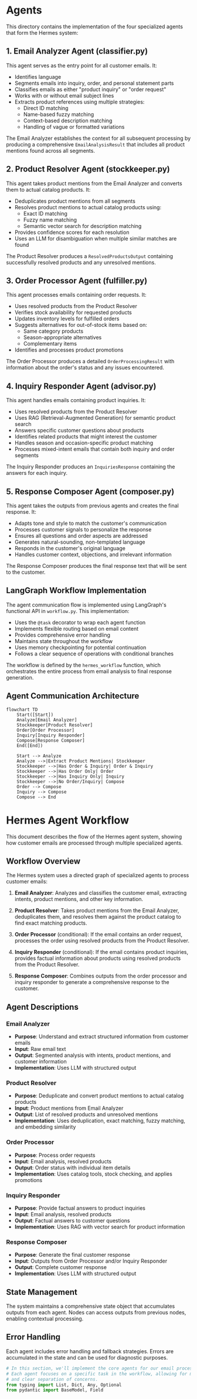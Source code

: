 # Agents

This directory contains the implementation of the four specialized agents that form the Hermes system:

## 1. Email Analyzer Agent (classifier.py)

This agent serves as the entry point for all customer emails. It:

- Identifies language
- Segments emails into inquiry, order, and personal statement parts
- Classifies emails as either "product inquiry" or "order request"
- Works with or without email subject lines
- Extracts product references using multiple strategies:
  - Direct ID matching
  - Name-based fuzzy matching
  - Context-based description matching
  - Handling of vague or formatted variations

The Email Analyzer establishes the context for all subsequent processing by producing a comprehensive `EmailAnalysisResult` that includes all product mentions found across all segments.

## 2. Product Resolver Agent (stockkeeper.py)

This agent takes product mentions from the Email Analyzer and converts them to actual catalog products. It:

- Deduplicates product mentions from all segments
- Resolves product mentions to actual catalog products using:
  - Exact ID matching
  - Fuzzy name matching
  - Semantic vector search for description matching
- Provides confidence scores for each resolution
- Uses an LLM for disambiguation when multiple similar matches are found

The Product Resolver produces a `ResolvedProductsOutput` containing successfully resolved products and any unresolved mentions.

## 3. Order Processor Agent (fulfiller.py)

This agent processes emails containing order requests. It:

- Uses resolved products from the Product Resolver
- Verifies stock availability for requested products
- Updates inventory levels for fulfilled orders
- Suggests alternatives for out-of-stock items based on:
  - Same category products
  - Season-appropriate alternatives
  - Complementary items
- Identifies and processes product promotions

The Order Processor produces a detailed `OrderProcessingResult` with information about the order's status and any issues encountered.

## 4. Inquiry Responder Agent (advisor.py)

This agent handles emails containing product inquiries. It:
- Uses resolved products from the Product Resolver
- Uses RAG (Retrieval-Augmented Generation) for semantic product search
- Answers specific customer questions about products
- Identifies related products that might interest the customer
- Handles season and occasion-specific product matching
- Processes mixed-intent emails that contain both inquiry and order segments

The Inquiry Responder produces an `InquiriesResponse` containing the answers for each inquiry.

## 5. Response Composer Agent (composer.py)

This agent takes the outputs from previous agents and creates the final response. It:
- Adapts tone and style to match the customer's communication
- Processes customer signals to personalize the response
- Ensures all questions and order aspects are addressed
- Generates natural-sounding, non-templated language
- Responds in the customer's original language
- Handles customer context, objections, and irrelevant information

The Response Composer produces the final response text that will be sent to the customer.

## LangGraph Workflow Implementation

The agent communication flow is implemented using LangGraph's functional API in `workflow.py`. This implementation:

- Uses the `@task` decorator to wrap each agent function
- Implements flexible routing based on email content
- Provides comprehensive error handling
- Maintains state throughout the workflow
- Uses memory checkpointing for potential continuation
- Follows a clear sequence of operations with conditional branches

The workflow is defined by the `hermes_workflow` function, which orchestrates the entire process from email analysis to final response generation.

## Agent Communication Architecture

```mermaid
flowchart TD
    Start([Start])
    Analyze[Email Analyzer]
    Stockkeeper[Product Resolver]
    Order[Order Processor]
    Inquiry[Inquiry Responder]
    Compose[Response Composer]
    End([End])

    Start --> Analyze
    Analyze -->|Extract Product Mentions| Stockkeeper
    Stockkeeper -->|Has Order & Inquiry| Order & Inquiry
    Stockkeeper -->|Has Order Only| Order
    Stockkeeper -->|Has Inquiry Only| Inquiry
    Stockkeeper -->|No Order/Inquiry| Compose
    Order --> Compose
    Inquiry --> Compose
    Compose --> End
```

# Hermes Agent Workflow

This document describes the flow of the Hermes agent system, showing how customer emails are processed through multiple specialized agents.

## Workflow Overview

The Hermes system uses a directed graph of specialized agents to process customer emails:

1. **Email Analyzer**: Analyzes and classifies the customer email, extracting intents, product mentions, and other key information.

2. **Product Resolver**: Takes product mentions from the Email Analyzer, deduplicates them, and resolves them against the product catalog to find exact matching products.

3. **Order Processor** (conditional): If the email contains an order request, processes the order using resolved products from the Product Resolver.

4. **Inquiry Responder** (conditional): If the email contains product inquiries, provides factual information about products using resolved products from the Product Resolver.

5. **Response Composer**: Combines outputs from the order processor and inquiry responder to generate a comprehensive response to the customer.

## Agent Descriptions

### Email Analyzer

- **Purpose**: Understand and extract structured information from customer emails
- **Input**: Raw email text 
- **Output**: Segmented analysis with intents, product mentions, and customer information
- **Implementation**: Uses LLM with structured output

### Product Resolver

- **Purpose**: Deduplicate and convert product mentions to actual catalog products
- **Input**: Product mentions from Email Analyzer
- **Output**: List of resolved products and unresolved mentions
- **Implementation**: Uses deduplication, exact matching, fuzzy matching, and embedding similarity

### Order Processor

- **Purpose**: Process order requests
- **Input**: Email analysis, resolved products
- **Output**: Order status with individual item details
- **Implementation**: Uses catalog tools, stock checking, and applies promotions

### Inquiry Responder

- **Purpose**: Provide factual answers to product inquiries
- **Input**: Email analysis, resolved products
- **Output**: Factual answers to customer questions
- **Implementation**: Uses RAG with vector search for product information

### Response Composer

- **Purpose**: Generate the final customer response
- **Input**: Outputs from Order Processor and/or Inquiry Responder
- **Output**: Complete customer response
- **Implementation**: Uses LLM with structured output

## State Management

The system maintains a comprehensive state object that accumulates outputs from each agent.
Nodes can access outputs from previous nodes, enabling contextual processing.

## Error Handling

Each agent includes error handling and fallback strategies. Errors are accumulated in the
state and can be used for diagnostic purposes.

```python {cell}
# In this section, we'll implement the core agents for our email processing system.
# Each agent focuses on a specific task in the workflow, allowing for modular design
# and clear separation of concerns.
from typing import List, Dict, Any, Optional
from pydantic import BaseModel, Field
``` 